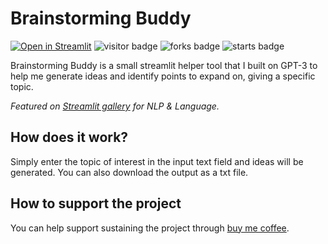 # Brainstorming Buddy
[![Open in Streamlit](https://static.streamlit.io/badges/streamlit_badge_black_white.svg)](https://brainstorming-buddy.streamlit.app/)
![visitor badge](https://visitor-badge.glitch.me/badge?page_id=nainiayoub.brainstorming-buddy)
![forks badge](https://img.shields.io/github/forks/nainiayoub/brainstorming-buddy)
![starts badge](https://img.shields.io/github/stars/nainiayoub/brainstorming-buddy)

Brainstorming Buddy is a small streamlit helper tool that I built on GPT-3 to help me generate ideas and identify points to expand on, giving a specific topic.

_Featured on [Streamlit gallery](https://streamlit.io/gallery?category=nlp-language) for NLP & Language._


## How does it work?
Simply enter the topic of interest in the input text field and ideas will be generated. You can also download the output as a txt file.

## How to support the project
You can help support sustaining the project through [buy me coffee](https://www.buymeacoffee.com/nainiayoub).
